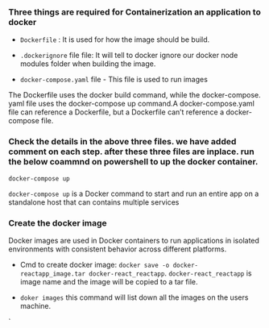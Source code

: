 ### Three things are required for Containerization  an application to docker 

- `Dockerfile` : It is used for how the image should be build.

- `.dockerignore` file file: It will tell to docker ignore our docker node modules folder when building the image.

- `docker-compose.yaml` file - This file is used to run images

The Dockerfile uses the docker build command, while the docker-compose. yaml file uses the docker-compose up command.A docker-compose.yaml file can reference a Dockerfile, but a Dockerfile can’t reference a docker-compose file.


### Check the details in the above three files. we have added comment on each step. after these three files are inplace. run the below coammnd on powershell to up the docker container.

`docker-compose up`

`docker-compose up` is a Docker command to start and run an entire app on a standalone host that can contains multiple services

### Create the docker image 
Docker images are used in Docker containers to run applications in isolated environments with consistent behavior across different platforms. 

- Cmd to create docker image: `docker save -o docker-reactapp_image.tar docker-react_reactapp`. `docker-react_reactapp` is image name and the image will be copied to a tar file.

- `doker images` this command will list down all the images on the users machine. 


 
 



` 